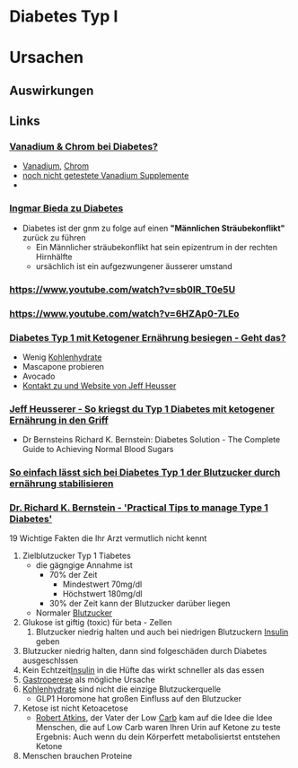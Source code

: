 # Diabetes Typ I

# Ursachen

## Auswirkungen

## Links

### [Vanadium & Chrom bei Diabetes?](https://www.youtube.com/watch?v=UbDgoH-iyv8)
- [Vanadium](../../../../../Elemente_des_Periodensystems/Vanadium.md), [Chrom](../../../../../Elemente_des_Periodensystems/Chrom.md)
- [noch nicht getestete Vanadium Supplemente](https://de.luckyvitamin.com/p-629848-olympian-labs-vanadyl-sulfate-20-250-capsules)
- 

### [Ingmar Bieda zu Diabetes](https://youtu.be/C_rQWYzAaRk)
- Diabetes ist der gnm zu folge auf einen **"Männlichen Sträubekonflikt"** zurück zu führen
	- Ein Männlicher sträubekonflikt hat sein epizentrum in der rechten Hirnhälfte
	- ursächlich ist ein aufgezwungener äusserer umstand

### https://www.youtube.com/watch?v=sb0IR_T0e5U

### https://www.youtube.com/watch?v=6HZAp0-7LEo



### [Diabetes Typ 1 mit Ketogener Ernährung besiegen - Geht das?](https://www.youtube.com/watch?v=-vrfcTzKjw4)   
-   Wenig [Kohlenhydrate](../../../../../Rohstoffe/Nahrungs_Inhaltsstoffe/Kohlenhydrate.md)
- Mascapone probieren
- Avocado
- [Kontakt zu und Website von Jeff Heusser](https://living-keto.at/)

### [Jeff Heusserer - So kriegst du Typ 1 Diabetes mit ketogener Ernährung in den Griff](https://www.youtube.com/watch?v=-ZJylbb_l08) 
- Dr Bernsteins Richard K. Bernstein: Diabetes Solution - The Complete Guide to Achieving Normal Blood Sugars

### [So einfach lässt sich bei Diabetes Typ 1 der Blutzucker durch ernährung stabilisieren](https://www.youtube.com/watch?v=7uPryAnbUQI)

### [Dr. Richard K. Bernstein - 'Practical Tips to manage Type 1 Diabetes'](https://www.youtube.com/watch?v=mkj4UQZGC3I)
19 Wichtige Fakten die Ihr Arzt vermutlich nicht kennt
1. Zielblutzucker Typ 1 Tiabetes
	- die gägngige Annahme ist 
		- 70% der Zeit
			- Mindestwert 70mg/dl
			- Höchstwert 180mg/dl 
		- 30% der Zeit kann der Blutzucker darüber liegen
	- Normaler [Blutzucker](../../../../../Glossar/Blutzucker.md#Durchschnittswerte%20Bei%20Gesunden)
2. Glukose ist giftig (toxic) für beta - Zellen
	1. Blutzucker niedrig halten und auch bei niedrigen Blutzuckern [Insulin](../../../../../Rohstoffe/Nahrungs_Inhaltsstoffe/Hormone/Insulin.md) geben
3. Blutzucker niedrig halten, dann sind folgeschäden durch Diabetes ausgeschlssen
4. Kein Echtzeit[Insulin](../../../../../Rohstoffe/Nahrungs_Inhaltsstoffe/Hormone/Insulin.md) in die Hüfte das wirkt schneller als das essen
5.  [Gastroperese](../../Gastroperese.md) als mögliche Ursache
6. [Kohlenhydrate](../../../../../Rohstoffe/Nahrungs_Inhaltsstoffe/Kohlenhydrate.md) sind nicht die einzige Blutzuckerquelle
	- GLP1 Horomone hat großen Einfluss auf den Blutzucker
7. Ketose ist nicht Ketoacetose
	- [Robert Atkins](../../../../../Wichtige_Persönlichkeiten/Robert%20Atkins.md), der Vater der Low [Carb](../../../../../Rohstoffe/Nahrungs_Inhaltsstoffe/Kohlenhydrate.md) kam auf die Idee die Idee Menschen, die auf Low Carb waren Ihren Urin auf Ketone zu teste
	Ergebnis: Auch wenn du dein Körperfett metabolisiertst entstehen Ketone
8. Menschen brauchen Proteine